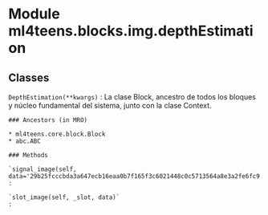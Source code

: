Module ml4teens.blocks.img.depthEstimation
==========================================

Classes
-------

`DepthEstimation(**kwargs)`
:   La clase Block, ancestro de todos los bloques y núcleo fundamental del sistema, junto con la clase Context.

    ### Ancestors (in MRO)

    * ml4teens.core.block.Block
    * abc.ABC

    ### Methods

    `signal_image(self, data='29b25fcccbda3a647ecb16eaa0b7f165f3c6021448c0c5713564a8e3a2fe6fc9')`
    :

    `slot_image(self, _slot, data)`
    :